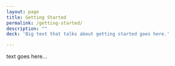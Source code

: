 ```yaml
---
layout: page
title: Getting Started
permalink: /getting-started/
description: ""
deck: 'Big text that talks about getting started goes here.'

---
```


text goes here...
